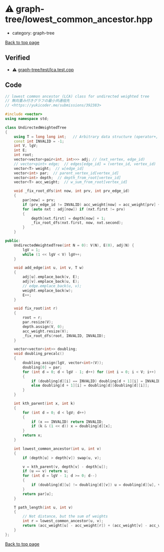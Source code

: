 <!-- mathjax config similar to math.stackexchange -->
<script type="text/javascript" async
  src="https://cdnjs.cloudflare.com/ajax/libs/mathjax/2.7.5/MathJax.js?config=TeX-MML-AM_CHTML">
</script>
<script type="text/x-mathjax-config">
  MathJax.Hub.Config({
    TeX: { equationNumbers: { autoNumber: "AMS" }},
    tex2jax: {
      inlineMath: [ ['$','$'] ],
      processEscapes: true
    },
    "HTML-CSS": { matchFontHeight: false },
    displayAlign: "left",
    displayIndent: "2em"
  });
</script>

<script type="text/javascript" src="https://cdnjs.cloudflare.com/ajax/libs/jquery/3.4.1/jquery.min.js"></script>
<script src="https://cdn.jsdelivr.net/npm/jquery-balloon-js@1.1.2/jquery.balloon.min.js" integrity="sha256-ZEYs9VrgAeNuPvs15E39OsyOJaIkXEEt10fzxJ20+2I=" crossorigin="anonymous"></script>
<script type="text/javascript" src="../../assets/js/copy-button.js"></script>
<link rel="stylesheet" href="../../assets/css/copy-button.css" />


# :warning: graph-tree/lowest_common_ancestor.hpp
* category: graph-tree


[Back to top page](../../index.html)



## Verified
* :warning: [graph-tree/test/lca.test.cpp](../../verify/graph-tree/test/lca.test.cpp.html)


## Code
```cpp
// lowest common ancestor (LCA) class for undirected weighted tree
// 無向重み付きグラフの最小共通祖先
// <https://yukicoder.me/submissions/392383>

#include <vector>
using namespace std;

class UndirectedWeightedTree
{
    using T = long long int;   // Arbitrary data structure (operator+, operator- must be defined)
    const int INVALID = -1;
    int V, lgV;
    int E;
    int root;
    vector<vector<pair<int, int>>> adj; // (nxt_vertex, edge_id)
    // vector<pint> edge;  // edges[edge_id] = (vertex_id, vertex_id)
    vector<T> weight;  // w[edge_id]
    vector<int> par;  // parent_vertex_id[vertex_id]
    vector<int> depth;  // depth_from_root[vertex_id]
    vector<T> acc_weight;  // w_sum_from_root[vertex_id]

    void _fix_root_dfs(int now, int prv, int prv_edge_id)
    {
        par[now] = prv;
        if (prv_edge_id != INVALID) acc_weight[now] = acc_weight[prv] + weight[prv_edge_id];
        for (auto nxt : adj[now]) if (nxt.first != prv)
        {
            depth[nxt.first] = depth[now] + 1;
            _fix_root_dfs(nxt.first, now, nxt.second);
        }
    }

public:
    UndirectedWeightedTree(int N = 0): V(N), E(0), adj(N) {
        lgV = 1;
        while (1 << lgV < V) lgV++;
    }

    void add_edge(int u, int v, T w)
    {
        adj[u].emplace_back(v, E);
        adj[v].emplace_back(u, E);
        // edge.emplace_back(u, v);
        weight.emplace_back(w);
        E++;
    }

    void fix_root(int r)
    {
        root = r;
        par.resize(V);
        depth.assign(V, 0);
        acc_weight.resize(V);
        _fix_root_dfs(root, INVALID, INVALID);
    }

    vector<vector<int>> doubling;
    void doubling_precalc()
    {
        doubling.assign(lgV, vector<int>(V));
        doubling[0] = par;
        for (int d = 0; d < lgV - 1; d++) for (int i = 0; i < V; i++)
        {
            if (doubling[d][i] == INVALID) doubling[d + 1][i] = INVALID;
            else doubling[d + 1][i] = doubling[d][doubling[d][i]];
        }
    }

    int kth_parent(int x, int k)
    {
        for (int d = 0; d < lgV; d++)
        {
            if (x == INVALID) return INVALID;
            if (k & (1 << d)) x = doubling[d][x];
        }
        return x;
    }

    int lowest_common_ancestor(int u, int v)
    {
        if (depth[u] > depth[v]) swap(u, v);

        v = kth_parent(v, depth[v] - depth[u]);
        if (u == v) return u;
        for (int d = lgV - 1; d >= 0; d--)
        {
            if (doubling[d][u] != doubling[d][v]) u = doubling[d][u], v = doubling[d][v];
        }
        return par[u];
    }

    T path_length(int u, int v)
    {
        // Not distance, but the sum of weights
        int r = lowest_common_ancestor(u, v);
        return (acc_weight[u] - acc_weight[r]) + (acc_weight[v] - acc_weight[r]);
    }
};

```

[Back to top page](../../index.html)

